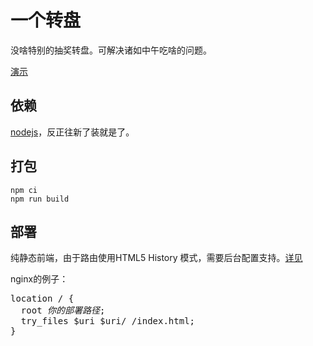 # 一个转盘

没啥特别的抽奖转盘。可解决诸如中午吃啥的问题。

[演示](https://wheel.bakaya.ro/example)

## 依赖

[nodejs](https://nodejs.org/)，反正往新了装就是了。

## 打包

```
npm ci
npm run build
```

## 部署

纯静态前端，由于路由使用HTML5 History 模式，需要后台配置支持。[详见](https://router.vuejs.org/zh/guide/essentials/history-mode.html)

nginx的例子：

<pre>
location / {
  root <i>你的部署路径</i>;
  try_files $uri $uri/ /index.html;
}
</pre>